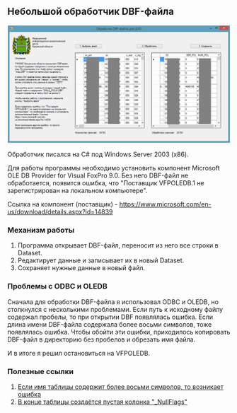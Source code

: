 ## Небольшой обработчик DBF-файла
![Image alt](https://github.com/valerymamontov/screenshots/blob/master/EditDBF.png)

Обработчик писался на C# под Windows Server 2003 (x86).

Для работы программы необходимо установить компонент Microsoft OLE DB Provider for Visual FoxPro 9.0.
Без него DBF-файл не обработается, появится ошибка, что "Поставщик VFPOLEDB.1 не зарегистрирован на локальном компьютере".

Ссылка на компонент (поставщик) - https://www.microsoft.com/en-us/download/details.aspx?id=14839

### Механизм работы
 1. Программа открывает DBF-файл, переносит из него все строки в Dataset. 
 2. Редактирует данные и записывает их в новый Dataset.
 3. Сохраняет нужные данные в новый файл.

### Проблемы с ODBC и OLEDB
Сначала для обработки DBF-файла я использовал ODBC и OLEDB, но столкнулся с несколькими проблемами. 
Если путь к исходному файлу содержал пробелы, то при открытии DBF появлялась ошибка.
Если длина имени DBF-файла содержала более восьми символов, тоже появлялась ошибка.
Чтобы обойти эти ошибки, приходилось копировать DBF-файл в директорию без пробелов и обрезать имя файла.

И в итоге я решил остановиться на VFPOLEDB.

### Полезные ссылки
 1. [Если имя таблицы содержит более восьми символов, то возникает ошибка](https://social.msdn.microsoft.com/Forums/ru-RU/06a350bb-4447-4893-8cf8-ed2bbdedfe37/-dbf-oledbconnection?forum=fordesktopru)
 2. [В конце таблицы создаётся пустая колонка "_NullFlags"](https://stackoverflow.com/questions/30886730/adding-data-to-dbf-file-adds-column-nullflags)

